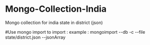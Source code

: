 # Mongo-Collection-India
Mongo collection for india state in district (json)

#Use mongo import to import :
example : mongoimport --db <dbName> -c <newCollectioName> --file state/district.json --jsonArray

